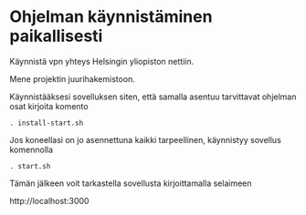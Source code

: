 # Ohjelman käynnistäminen paikallisesti

Käynnistä vpn yhteys Helsingin yliopiston nettiin.

Mene projektin juurihakemistoon.

Käynnistääksesi sovelluksen siten, että samalla asentuu tarvittavat ohjelman osat kirjoita komento

`. install-start.sh`

Jos koneellasi on jo asennettuna kaikki tarpeellinen, käynnistyy sovellus komennolla

`. start.sh`

Tämän jälkeen voit tarkastella sovellusta kirjoittamalla selaimeen

http://localhost:3000
